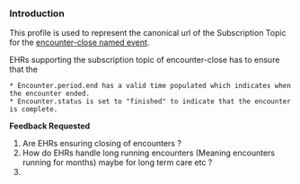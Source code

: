 ### Introduction

This profile is used to represent the canonical url of the Subscription Topic for the [encounter-close named event](CodeSystem-us-ph-triggerdefinition-namedevents.html).

EHRs supporting the subscription topic of encounter-close has to ensure that the

	* Encounter.period.end has a valid time populated which indicates when the encounter ended.
	* Encounter.status is set to "finished" to indicate that the encounter is complete. 
	
**Feedback Requested** 

1. Are EHRs ensuring closing of encounters ? 
2. How do EHRs handle long running encounters (Meaning encounters running for months) maybe for long term care etc ?
3.  
 